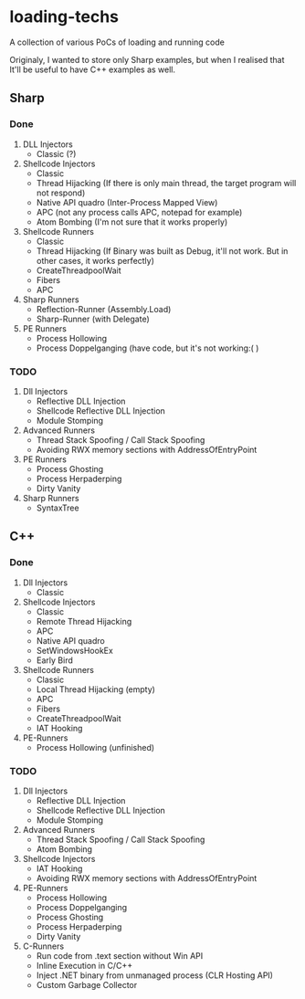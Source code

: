 # loading-techs

A collection of various PoCs of loading and running code

Originaly, I wanted to store only Sharp examples, but when I realised that It'll be useful to have C++ examples as well.

## Sharp

### Done
1. DLL Injectors
    - Classic (?)
2. Shellcode Injectors
    - Classic
    - Thread Hijacking (If there is only main thread, the target program will not respond)
    - Native API quadro (Inter-Process Mapped View)
    - APC (not any process calls APC, notepad for example)
    - Atom Bombing (I'm not sure that it works properly)
3. Shellcode Runners
    - Classic
    - Thread Hijacking (If Binary was built as Debug, it'll not work. But in other cases, it works perfectly)
    - CreateThreadpoolWait
    - Fibers
    - APC
4. Sharp Runners
    - Reflection-Runner (Assembly.Load)
    - Sharp-Runner (with Delegate)
5. PE Runners
    - Process Hollowing
    - Process Doppelganging (have code, but it's not working:( )

### TODO
1. Dll Injectors
    - Reflective DLL Injection
    - Shellcode Reflective DLL Injection
    - Module Stomping
2. Advanced Runners
    - Thread Stack Spoofing / Call Stack Spoofing
    - Avoiding RWX memory sections with AddressOfEntryPoint
3. PE Runners
    - Process Ghosting
    - Process Herpaderping
    - Dirty Vanity
4. Sharp Runners
    - SyntaxTree 

## C++

### Done
1. Dll Injectors
    - Classic
2. Shellcode Injectors
    - Classic
    - Remote Thread Hijacking
    - APC
    - Native API quadro
    - SetWindowsHookEx
    - Early Bird
3. Shellcode Runners
    - Classic
    - Local Thread Hijacking (empty)
    - APC
    - Fibers
    - CreateThreadpoolWait
    - IAT Hooking
4. PE-Runners
    - Process Hollowing (unfinished)

### TODO
1. Dll Injectors
    - Reflective DLL Injection
    - Shellcode Reflective DLL Injection
    - Module Stomping
2. Advanced Runners
    - Thread Stack Spoofing / Call Stack Spoofing
    - Atom Bombing
3. Shellcode Injectors
    - IAT Hooking
    - Avoiding RWX memory sections with AddressOfEntryPoint
3. PE-Runners
    - Process Hollowing
    - Process Doppelganging
    - Process Ghosting
    - Process Herpaderping
    - Dirty Vanity
4. C-Runners
    - Run code from .text section without Win API
    - Inline Execution in C/C++
    - Inject .NET binary from unmanaged process (CLR Hosting API)
    - Custom Garbage Collector